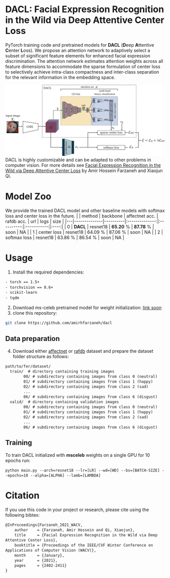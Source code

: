 # DACL: Facial Expression Recognition in the Wild via Deep Attentive Center Loss
PyTorch training code and pretrained models for **DACL** (**D**eep **A**ttentive **C**enter **L**oss). We propose an attention network to adaptively select a subset of significant feature elements for enhanced facial expression discrimination. The attention network estimates attention weights across all feature dimensions to accommodate the sparse formulation of center loss to selectively achieve intra-class compactness and inter-class separation for the relevant information in the embedding space.

![DACL](.github/dacl-pipeline.png)
DACL is highly customizable and can be adapted to other problems in computer vision. For more details see [Facial Expression Recognition in the Wild via Deep Attentive Center Loss](https://openaccess.thecvf.com/content/WACV2021/papers/Farzaneh_Facial_Expression_Recognition_in_the_Wild_via_Deep_Attentive_Center_WACV_2021_paper.pdf) by Amir Hossein Farzaneh and Xiaojun Qi.

# Model Zoo
We provide the trained DACL model and other baseline models with softmax loss and center loss in the future.
|   | method       | backbone | affectnet acc. | rafdb acc. | url \| logs | size |
|---|--------------|----------|:--------------:|:----------:|:-----------:|:----:|
| 0 | **DACL**         | resnet18 |     **65.20** %    |   **87.78** %  |     soon    |  NA  |
| 1 | center loss  | resnet18 |     64.09 %    |   87.06 %  |     soon    |  NA  |
| 2 | softmax loss | resnet18 |     63.86 %    |   86.54 %  |     soon    |  NA  |



# Usage

1. Install the required dependencies:
```bash
- torch == 1.5+
- torchvision == 0.6+
- scikit-learn
- tqdm
```

2. Download ms-celeb pretrained model for weight initialization: [link soon](https://github.com/amirhfarzaneh/dacl)
3. clone this repository:
```bash
git clone https://github.com/amirhfarzaneh/dacl
```

## Data preparation
4. Download either [affectnet](http://mohammadmahoor.com/affectnet/) or [rafdb](http://www.whdeng.cn/RAF/model1.html) dataset and prepare the dataset folder structure as follows:

```
path/to/fer/dataset/
  train/  # directory containing training images
        00/ # subdirectory containing images from class 0 (neutral)
        01/ # subdirectory containing images from class 1 (happy)
        02/ # subdirectory containing images from class 2 (sad)
        ...
        06/ # subdirectory containing images from class 6 (disgust)
  valid/  # directory containing validation images
        00/ # subdirectory containing images from class 0 (neutral)
        01/ # subdirectory containing images from class 1 (happy)
        02/ # subdirectory containing images from class 2 (sad)
        ...
        06/ # subdirectory containing images from class 6 (disgust)
```

## Training
To train DACL initialized with **msceleb** weights on a single GPU for 10 epochs run:
```
python main.py --arch=resnet18 --lr=[LR] --wd=[WD] --bs=[BATCH-SIZE] --epochs=10 --alpha=[ALPHA] --lamb=[LAMBDA]
```

# Citation
If you use this code in your project or research, please cite using the following bibtex:
```
@InProceedings{Farzaneh_2021_WACV,
    author    = {Farzaneh, Amir Hossein and Qi, Xiaojun},
    title     = {Facial Expression Recognition in the Wild via Deep Attentive Center Loss},
    booktitle = {Proceedings of the IEEE/CVF Winter Conference on Applications of Computer Vision (WACV)},
    month     = {January},
    year      = {2021},
    pages     = {2402-2411}
}
```